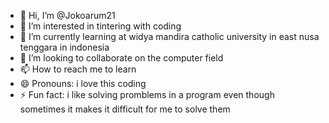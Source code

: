 - 👋 Hi, I’m @Jokoarum21
- 👀 I’m interested in tintering with coding
- 🌱 I’m currently learning at widya mandira catholic university in east nusa tenggara in indonesia
- 💞️ I’m looking to collaborate on the computer field
- 📫 How to reach me to learn
- 😄 Pronouns: i love this coding
- ⚡ Fun fact: i like solving promblems in a program even though sometimes it makes it difficult for me to solve them 

<!---
Jokoarum21/Jokoarum21 is a ✨ special ✨ repository because its `README.md` (this file) appears on your GitHub profile.
You can click the Preview link to take a look at your changes.
--->
